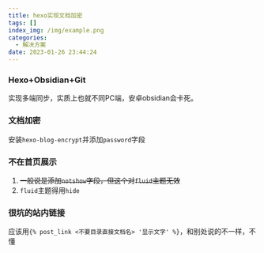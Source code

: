 ```yaml
---
title: hexo实现文档加密
tags: []
index_img: /img/example.png
categories:
  - 解决方案
date: 2023-01-26 23:44:24
---
```

### Hexo+Obsidian+Git
实现多端同步，实质上也就不同PC端，安卓obsidian会卡死。

### 文档加密
安装`hexo-blog-encrypt`并添加`password`字段
### 不在首页展示
1. ~~一般说是添加`notshow`字段，但这个对`fluid`主题无效~~
2. `fluid`主题得用`hide`
### 很坑的站内链接
应该用`{% post_link <不要目录直接文档名> '显示文字' %}`，和别处说的不一样，不懂

